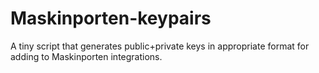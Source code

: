 # Maskinporten-keypairs
A tiny script that generates public+private keys in appropriate format for adding to Maskinporten integrations.
